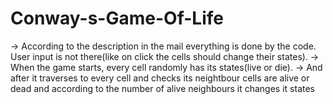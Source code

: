 # Conway-s-Game-Of-Life

-> According to the description in the mail everything is done by the code. User input is not there(like on click the cells should change their states).
-> When the game starts, every cell randomly has its states(live or die).
-> And after it traverses to every cell and checks its neightbour cells are alive or dead and according to the number of alive neighbours it changes it states
